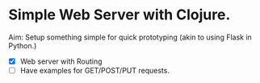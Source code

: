 # Simple Web Server with Clojure.

Aim: Setup something simple for quick prototyping (akin to using Flask in Python.)

- [x] Web server with Routing
- [ ] Have examples for GET/POST/PUT requests.
